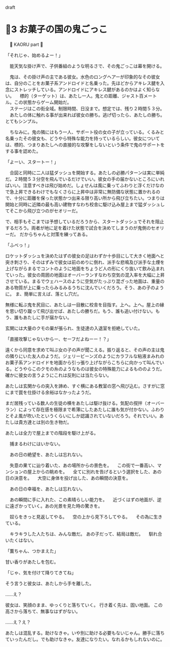 ﻿draft
# 🍨3 お菓子の国の鬼ごっこ

　🍨 KAORU part 🍨

「それじゃ、始めるよー！」

　能天気な掛け声で、子供番組のような明るさで、その鬼ごっこは幕を開ける。

　鬼は、その掛け声の主である彼女。水色のロングヘアーが印象的なその彼女は、自分のことをお菓子系アンドロイドと名乗った。先ほどからアキレス腱を入念にストレッチしている。アンドロイドにアキレス腱があるのかはよく知らない。
　標的（ターゲット）は、あたし一人。鬼との距離、ジャスト百メートル。この状態からゲーム開始だ。  
　ステージはこの街全域。制限時間、日没まで。想定では、残り２時間５３分。  
　あたしの体に触れる事が出来れば彼女の勝ち。逃げ切ったら、あたしの勝ち。とてもシンプル。

　ちなみに。鬼の隣にはもう一人、サポート役の女の子が立っている。くるみと名乗ったその彼女も、どうやら特殊な能力を持っているらしい。彼女については、標的、つまりあたしへの直接的な攻撃をしないという条件で鬼のサポートをする事を認めた。


「よーい、スタートー！」

　合図と同時に二人は猛ダッシュを開始する。あたしの必勝パターンは実に単純だ。２時間５３分空を飛んでいるだけでいい。彼女の手の届かないところにいればいい。注意すべきは飛び始めだ。しょせんは風に乗ってふわりと浮くだけなので急上昇できるわけでもなくさらに上昇中は非常に無防備な状態に置かれるので、十分に距離を保った状態かつ出来る限り高い所から飛び立ちたい。つまりは開始と同時に近隣の最も高い建物すなわち校舎に駆け込み屋上まで猛ダッシュしてそこから飛び立つのがセオリーだ。

で、相手もそこまでは予想しているだろうから、スタートダッシュでそれを阻止するだろう。両者が地に足を着けた状態で試合を決めてしまうのが鬼側のセオリーだ。
だからちゃんと対策を練ってある。

「ふべっ！」

ロケットダッシュを決めたはずの彼女の足はわずか十歩目にして大きく地面へと突き刺さり、そのはずみで彼女は前のめりに倒れ、派手な悲鳴及び派手な土煙を上げながらまるでコントのように地面をちょうど人の形にくり抜いて飲み込まれていった。彼女の周囲の地面はオーバーランすなわち空気の混入率を大幅に上昇させている。まるでウェハースのように空気がたっぷり混ざった地面は、重量のある物質が上に乗ったらみるみるうちに沈んでいくだろう。そう、あの子のように。
ま、簡単に言えば、落とし穴だ。

無様に転ぶ鬼を尻目に、あたしは一目散に校舎を目指す。上へ。上へ。屋上の縁を思い切り蹴って飛び出せば、あたしの勝ちだ。もう、誰も追い付けない。もう、誰もあたしに手が届かない。

玄関には大量のクモの巣が張られ、生徒達の入退室を拒絶していた。



「直接攻撃じゃないからー、セーフだよねーー！？」

遠くから同意を求めて叫ぶ女の子の声が聞こえる。振り返ると、その声の主は鬼の隣りにいた友人のようだ。ジェリービーンズのようにカラフルな粘液まみれのお菓子系アンドロイドを地面から引っ張り上げながらこちらに向かって叫んでいる。どうやらこのクモの糸のようなものは彼女の特殊能力によるもののようだ。確かに彼女の言うようにこれは反則には当たらない。

あたしは玄関からの突入を諦め、すぐ横にある教室の窓へ飛び込む。さすがに窓にまで罠を仕掛ける余裕はなかったようだ。

まだ居残っている数人の生徒の横をあたしは駆け抜ける。気配の撹拌（オーバーラン）によって存在感を極限まで希薄にしたあたしに誰も気が付かない。ふわりとそよ風が吹いたというくらいにしか認識されていないだろう。それでいい。あたしは貴方達とは別の生き物だ。

あたしは全力で屋上までの階段を駆け上がる。

　捕まるわけにはいかない。

　あの日の絶望を、あたしは忘れない。

　失意の果てに辿り着いた、あの場所からの景色を。
　この街で一番高い、マンションの屋上からの眺めを。
　全てに別れを告げるという選択をした、あの日の決意を。
　大空に身体を投げ出した、あの瞬間の決意を。

　あの日の幸福を、あたしは忘れない。

　あの瞬間に手に入れた、この素晴らしい能力を。
　近づくはずの地面が、逆に遠ざかっていく。あの光景を見た時の驚きを。
　

　奴らをきっと見返してやる。
　空の上から見下ろしてやる。
　その為に生きている。

　キラキラした人たちは、みんな敵だ。
あの子だって、結局は敵だ。
　馴れ合いたくはない。






「薫ちゃん、つかまえた」

甘い香りがあたしを包む。


「じゃ、気を付けて降りてきてね」

そう言うと彼女は、あたしから手を離した。

……え？

彼女は、笑顔のまま、ゆっくりと落ちていく。
行き着く先は、固い地面。
この高さから落ちて、無事なはずがない。

……え？え？

あたしは混乱する。助けなきゃ。いや別に助ける必要もないじゃん。勝手に落ちていったんだし。でも助けなきゃ。友達になりたい。なれるかもしれないのに。